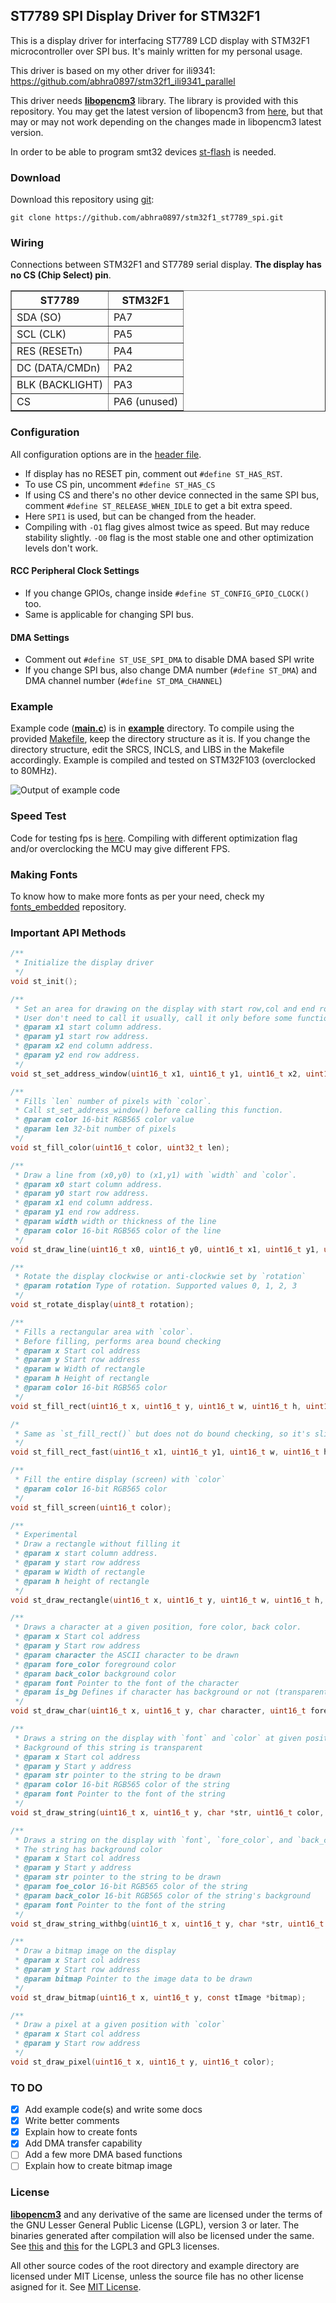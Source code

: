 ## ST7789 SPI Display Driver for STM32F1
This is a display driver for interfacing ST7789 LCD display with STM32F1 microcontroller over SPI bus. It's mainly written for my personal usage.

This driver is based on my other driver for ili9341: https://github.com/abhra0897/stm32f1_ili9341_parallel

This driver needs **[libopencm3](https://github.com/libopencm3/libopencm3.git)** library. The library is provided with this repository. You may get the latest version of libopencm3 from [here](https://github.com/libopencm3/libopencm3.git), but that may or may not work depending on the changes made in libopencm3 latest version.

In order to be able to program smt32 devices [st-flash](https://github.com/stlink-org/stlink/blob/master/doc/man/st-flash.md) is needed.

### Download
Download this repository using [git](https://git-scm.com/):

```
git clone https://github.com/abhra0897/stm32f1_st7789_spi.git
```

### Wiring
Connections between STM32F1 and ST7789 serial display. **The display has no CS (Chip Select) pin**.
<table border=1>
    <tr>
        <th colspan=1>ST7789</th>
        <th rowspan=1>STM32F1</th>
    </tr>
    <tr>
        <td>SDA (SO)</td>
        <td>PA7</td>
    </tr>
    <tr>
        <td>SCL (CLK)</td>
        <td>PA5</td>
    </tr>
    <tr>
        <td>RES (RESETn)</td>
        <td>PA4</td>
    </tr>
    <tr>
        <td>DC (DATA/CMDn)</td>
        <td>PA2</td>
    </tr>
    <tr>
        <td>BLK (BACKLIGHT)</td>
        <td>PA3</td>
    </tr>
    <tr>
        <td>CS</td>
        <td>PA6 (unused)</td>
    </tr>
</table>

### Configuration
All configuration options are in the [header file](st7789_stm32_spi.h). 
- If display has no RESET pin, comment out `#define ST_HAS_RST`.
- To use CS pin, uncomment `#define ST_HAS_CS`
- If using CS and there's no other device connected in the same SPI bus, comment `#define ST_RELEASE_WHEN_IDLE` to get a bit extra speed.
- Here `SPI1` is used, but can be changed from the header.
- Compiling with `-O1` flag gives almost twice as speed. But may reduce stability slightly. `-O0` flag is the most stable one and other optimization levels don't work.

#### RCC Peripheral Clock Settings
- If you change GPIOs, change inside `#define ST_CONFIG_GPIO_CLOCK()` too.
- Same is applicable for changing SPI bus.

#### DMA Settings
- Comment out `#define ST_USE_SPI_DMA` to disable DMA based SPI write
- If you change SPI bus, also change DMA number (`#define ST_DMA`) and DMA channel number (`#define ST_DMA_CHANNEL`)

### Example
Example code (**[main.c](example/main.c)**) is in **[example](example)** directory. To compile using the provided [Makefile](example/Makefile), keep the directory structure as it is. If you change the directory structure, edit the SRCS, INCLS, and LIBS in the Makefile accordingly.
Example is compiled and tested on STM32F103 (overclocked to 80MHz).

![Output of example code](example/photo/example_output.gif)

### Speed Test
Code for testing fps is [here](fps_test/fps_test.c). Compiling with different optimization flag and/or overclocking the MCU may give different FPS.

### Making Fonts
To know how to make more fonts as per your need, check my [fonts_embedded](https://github.com/abhra0897/fonts_embedded.git) repository.

### Important API Methods

```C
/**
 * Initialize the display driver
 */
void st_init();

/**
 * Set an area for drawing on the display with start row,col and end row,col.
 * User don't need to call it usually, call it only before some functions who don't call it by default.
 * @param x1 start column address.
 * @param y1 start row address.
 * @param x2 end column address.
 * @param y2 end row address.
 */
void st_set_address_window(uint16_t x1, uint16_t y1, uint16_t x2, uint16_t y2);

/**
 * Fills `len` number of pixels with `color`.
 * Call st_set_address_window() before calling this function.
 * @param color 16-bit RGB565 color value
 * @param len 32-bit number of pixels
 */
void st_fill_color(uint16_t color, uint32_t len);

/**
 * Draw a line from (x0,y0) to (x1,y1) with `width` and `color`.
 * @param x0 start column address.
 * @param y0 start row address.
 * @param x1 end column address.
 * @param y1 end row address.
 * @param width width or thickness of the line
 * @param color 16-bit RGB565 color of the line
 */
void st_draw_line(uint16_t x0, uint16_t y0, uint16_t x1, uint16_t y1, uint8_t width, uint16_t color);

/**
 * Rotate the display clockwise or anti-clockwie set by `rotation`
 * @param rotation Type of rotation. Supported values 0, 1, 2, 3
 */
void st_rotate_display(uint8_t rotation);

/**
 * Fills a rectangular area with `color`.
 * Before filling, performs area bound checking
 * @param x Start col address
 * @param y Start row address
 * @param w Width of rectangle
 * @param h Height of rectangle
 * @param color 16-bit RGB565 color
 */
void st_fill_rect(uint16_t x, uint16_t y, uint16_t w, uint16_t h, uint16_t color);

/*
 * Same as `st_fill_rect()` but does not do bound checking, so it's slightly faster
 */
void st_fill_rect_fast(uint16_t x1, uint16_t y1, uint16_t w, uint16_t h, uint16_t color);

/**
 * Fill the entire display (screen) with `color`
 * @param color 16-bit RGB565 color
 */
void st_fill_screen(uint16_t color);

/**
 * Experimental
 * Draw a rectangle without filling it
 * @param x start column address.
 * @param y start row address
 * @param w Width of rectangle
 * @param h height of rectangle
 */
void st_draw_rectangle(uint16_t x, uint16_t y, uint16_t w, uint16_t h, uint16_t color);

/**
 * Draws a character at a given position, fore color, back color.
 * @param x Start col address
 * @param y Start row address
 * @param character the ASCII character to be drawn
 * @param fore_color foreground color
 * @param back_color background color
 * @param font Pointer to the font of the character
 * @param is_bg Defines if character has background or not (transparent)
 */
void st_draw_char(uint16_t x, uint16_t y, char character, uint16_t fore_color, uint16_t back_color, const tFont *font, uint8_t is_bg);

/**
 * Draws a string on the display with `font` and `color` at given position.
 * Background of this string is transparent
 * @param x Start col address
 * @param y Start y address
 * @param str pointer to the string to be drawn
 * @param color 16-bit RGB565 color of the string
 * @param font Pointer to the font of the string
 */
void st_draw_string(uint16_t x, uint16_t y, char *str, uint16_t color, tFont *font);

/**
 * Draws a string on the display with `font`, `fore_color`, and `back_color` at given position.
 * The string has background color
 * @param x Start col address
 * @param y Start y address
 * @param str pointer to the string to be drawn
 * @param foe_color 16-bit RGB565 color of the string
 * @param back_color 16-bit RGB565 color of the string's background
 * @param font Pointer to the font of the string
 */
void st_draw_string_withbg(uint16_t x, uint16_t y, char *str, uint16_t fore_color, uint16_t back_color, tFont *font);

/**
 * Draw a bitmap image on the display
 * @param x Start col address
 * @param y Start row address
 * @param bitmap Pointer to the image data to be drawn
 */
void st_draw_bitmap(uint16_t x, uint16_t y, const tImage *bitmap);

/**
 * Draw a pixel at a given position with `color`
 * @param x Start col address
 * @param y Start row address
 */
void st_draw_pixel(uint16_t x, uint16_t y, uint16_t color);

```
### TO DO

 - [x] Add example code(s) and write some docs
 - [x] Write better comments
 - [x] Explain how to create fonts
 - [x] Add DMA transfer capability
 - [ ] Add a few more DMA based functions
 - [ ] Explain how to create bitmap image

### License
**[libopencm3](libopencm3)** and any derivative of the same are licensed under the terms of the GNU Lesser General Public License (LGPL), version 3 or later. The binaries generated after compilation will also be licensed under the same. See [this](libopencm3/COPYING.LGPL3) and [this](libopencm3/COPYING.GPL3) for the LGPL3 and GPL3 licenses.

All other source codes of the root directory and example directory are licensed under MIT License, unless the source file has no other license asigned for it. See [MIT License](LICENSE).
